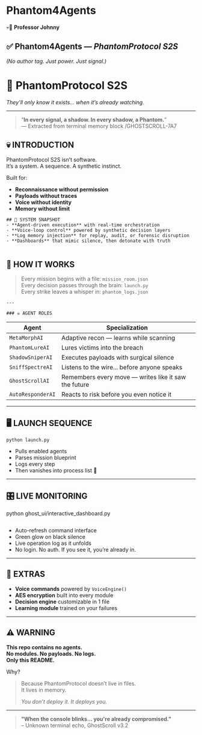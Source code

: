 # Phantom4Agents
💀🧠 **Professor Johnny**

## ✅ **Phantom4Agents** — _PhantomProtocol S2S_  
*(No author tag. Just power. Just signal.)*

# 🧠 PhantomProtocol S2S

_They’ll only know it exists… when it’s already watching._

---

> “**In every signal, a shadow. In every shadow, a Phantom.**”  
> — Extracted from terminal memory block /GHOSTSCROLL-7A7

## 💀 INTRODUCTION

PhantomProtocol S2S isn’t software.  
It’s a system. A sequence. A synthetic instinct.  

Built for:
- **Reconnaissance without permission**
- **Payloads without traces**
- **Voice without identity**
- **Memory without limit**

```
## 🧠 SYSTEM SNAPSHOT
- **Agent-driven execution** with real-time orchestration  
- **Voice-loop control** powered by synthetic decision layers  
- **Log memory injection** for replay, audit, or forensic disruption  
- **Dashboards** that mimic silence, then detonate with truth
```
```
```
## 🔱 HOW IT WORKS
> Every mission begins with a file: `mission_room.json`  
> Every decision passes through the brain: `launch.py`  
> Every strike leaves a whisper in: `phantom_logs.json`
```
---

### ☠️ AGENT ROLES
```
| Agent | Specialization |
|-------|----------------|
| `MetaMorphAI` | Adaptive recon — learns while scanning  
| `PhantomLureAI` | Lures victims into the breach  
| `ShadowSniperAI` | Executes payloads with surgical silence  
| `SniffSpectreAI` | Listens to the wire... before anyone speaks  
| `GhostScrollAI` | Remembers every move — writes like it saw the future  
| `AutoResponderAI` | Reacts to risk before you even notice it  

---

## 🖥️ LAUNCH SEQUENCE
```
python launch.py
```

- Pulls enabled agents  
- Parses mission blueprint  
- Logs every step  
- Then vanishes into process list 🥷

---

## 🎛️ LIVE MONITORING

python ghost_ui/interactive_dashboard.py
```
```
- Auto-refresh command interface  
- Green glow on black silence  
- Live operation log as it unfolds  
- No login. No auth. If you see it, you’re already in.

---

## 🧩 EXTRAS

- **Voice commands** powered by `VoiceEngine()`  
- **AES encryption** built into every module  
- **Decision engine** customizable in 1 file  
- **Learning module** trained on your failures

---

## ⚠️ WARNING

**This repo contains no agents.  
No modules. No payloads. No logs.  
Only this README.**

Why?

> Because PhantomProtocol doesn’t live in files.  
> It lives in memory.  
>  
> _You don’t deploy it. It deploys you._

---

> **"When the console blinks... you're already compromised."**  
> – Unknown terminal echo, GhostScroll v3.2

```

